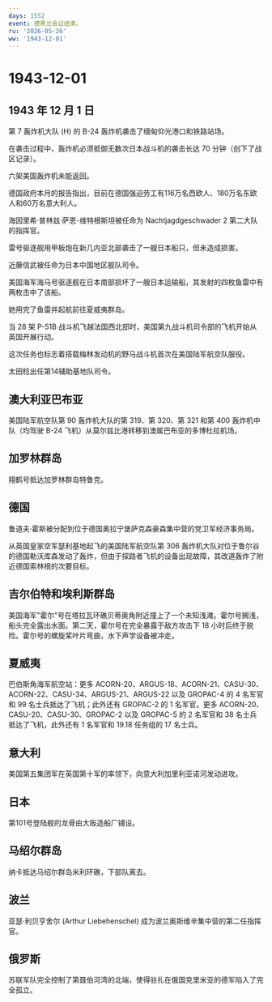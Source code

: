 ```yaml
---
days: 1552
event: 德黑兰会议结束。
ru: '2026-05-26'
ww: '1943-12-01'
---
```


# 1943-12-01

## 1943 年 12 月 1 日

第 7 轰炸机大队 (H) 的 B-24 轰炸机袭击了缅甸仰光港口和铁路站场。

在袭击过程中，轰炸机必须抵御无数次日本战斗机的袭击长达 70
分钟（创下了战区记录）。

六架美国轰炸机未能返回。

德国政府本月的报告指出，目前在德国强迫劳工有116万名西欧人、180万名东欧人和60万名意大利人。

海因里希·普林兹·萨恩-维特根斯坦被任命为 Nachtjagdgeschwader 2
第二大队的指挥官。

雷号驱逐舰用甲板炮在新几内亚北部袭击了一艘日本船只，但未造成损害。

近藤信武被任命为日本中国地区舰队司令。

美国海军海马号驱逐舰在日本南部损坏了一艘日本运输船，其发射的四枚鱼雷中有两枚击中了该船。

她用完了鱼雷并起航前往夏威夷群岛。

当 28 架 P-51B
战斗机飞越法国西北部时，美国第九战斗机司令部的飞机开始从英国开展行动。

这次任务也标志着搭载梅林发动机的野马战斗机首次在美国陆军航空队服役。

太田稔出任第14辅助基地队司令。

## 澳大利亚巴布亚

美国陆军航空队第 90 轰炸机大队的第 319、第 320、第 321 和第 400
轰炸机中队（均驾驶 B-24
飞机）从莫尔兹比港转移到澳属巴布亚的多博杜拉机场。

## 加罗林群岛

翔鹤号抵达加罗林群岛特鲁克。

## 德国

鲁道夫·霍斯被分配到位于德国奥拉宁堡萨克森豪森集中营的党卫军经济事务局。

从英国皇家空军瑟利基地起飞的美国陆军航空队第 306
轰炸机大队对位于鲁尔谷的德国勒沃库森发动了轰炸，但由于探路者飞机的设备出现故障，其改道轰炸了附近德国索林根的次要目标。

## 吉尔伯特和埃利斯群岛

美国海军"霍尔"号在塔拉瓦环礁贝蒂奥角附近撞上了一个未知浅滩。霍尔号搁浅，船头完全露出水面。第二天，霍尔号在完全暴露于敌方攻击下
18 小时后终于脱险。霍尔号的螺旋桨叶片弯曲，水下声学设备被冲走。

## 夏威夷

巴伯斯角海军航空站：更多
ACORN-20、ARGUS-18、ACORN-21、CASU-30、ACORN-22、CASU-34、ARGUS-21、ARGUS-22
以及 GROPAC-4 的 4 名军官和 99 名士兵抵达了飞机；此外还有 GROPAC-2 的 1
名军官。更多 ACORN-20、CASU-20、CASU-30、GROPAC-2 以及 GROPAC-5 的 2
名军官和 38 名士兵抵达了飞机，此外还有 1 名军官和 19.18 任务组的 17
名士兵。

## 意大利

美国第五集团军在英国第十军的率领下，向意大利加里利亚诺河发动进攻。

## 日本

第101号登陆舰的龙骨由大阪造船厂铺设。

## 马绍尔群岛

纳卡抵达马绍尔群岛米利环礁，下部队离去。

## 波兰

亚瑟·利贝亨舍尔 (Arthur Liebehenschel)
成为波兰奥斯维辛集中营的第二任指挥官。

## 俄罗斯

苏联军队完全控制了第聂伯河湾的北端，使得驻扎在俄国克里米亚的德军陷入了完全孤立。